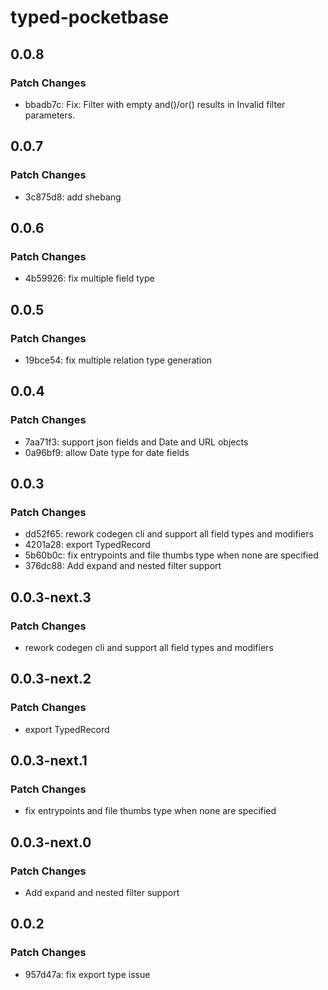 # typed-pocketbase

## 0.0.8

### Patch Changes

-   bbadb7c: Fix: Filter with empty and()/or() results in Invalid filter parameters.

## 0.0.7

### Patch Changes

-   3c875d8: add shebang

## 0.0.6

### Patch Changes

-   4b59926: fix multiple field type

## 0.0.5

### Patch Changes

-   19bce54: fix multiple relation type generation

## 0.0.4

### Patch Changes

-   7aa71f3: support json fields and Date and URL objects
-   0a96bf9: allow Date type for date fields

## 0.0.3

### Patch Changes

-   dd52f65: rework codegen cli and support all field types and modifiers
-   4201a28: export TypedRecord
-   5b60b0c: fix entrypoints and file thumbs type when none are specified
-   376dc88: Add expand and nested filter support

## 0.0.3-next.3

### Patch Changes

-   rework codegen cli and support all field types and modifiers

## 0.0.3-next.2

### Patch Changes

-   export TypedRecord

## 0.0.3-next.1

### Patch Changes

-   fix entrypoints and file thumbs type when none are specified

## 0.0.3-next.0

### Patch Changes

-   Add expand and nested filter support

## 0.0.2

### Patch Changes

-   957d47a: fix export type issue

